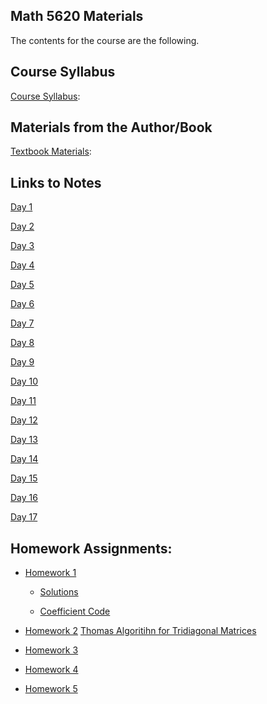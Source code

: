 ## Math 5620 Materials

The contents for the course are the following.

## Course Syllabus

[Course Syllabus](./syllabus/syllabus.md):

## Materials from the Author/Book

[Textbook Materials](http://faculty.washington.edu/rjl/fdmbook/):

## Links to Notes

[Day 1](./daily_lectures/day1.pdf)

[Day 2](./daily_lectures/day2.pdf)

[Day 3](./daily_lectures/day3.pdf)

[Day 4](./daily_lectures/day4.pdf)

[Day 5](./daily_lectures/day5.pdf)

[Day 6](./daily_lectures/day6.pdf)

[Day 7](./daily_lectures/day7.pdf)

[Day 8](./daily_lectures/day8.pdf)

[Day 9](./daily_lectures/day9.pdf)

[Day 10](./daily_lectures/day10.pdf)

[Day 11](./daily_lectures/day11.pdf)

[Day 12](./daily_lectures/day12.pdf)

[Day 13](./daily_lectures/day13.pdf)

[Day 14](./daily_lectures/day14.pdf)

[Day 15](./daily_lectures/day15.pdf)

[Day 16](./daily_lectures/day16.pdf)

[Day 17](./daily_lectures/day17.pdf)

## Homework Assignments:

* [Homework 1](./hw/hw1.md)

    * [Solutions](./hw/sln1.md)

    * [Coefficient Code](./src/coeff.py)
  
* [Homework 2](./hw/hw2.md) [Thomas Algoritihn for Tridiagonal Matrices](https://en.wikipedia.org/wiki/Tridiagonal_matrix_algorithm)

* [Homework 3](./hw/hw3.md)
  
* [Homework 4](./hw/hw4.md)
  
* [Homework 5](./hw/hw5.md)
